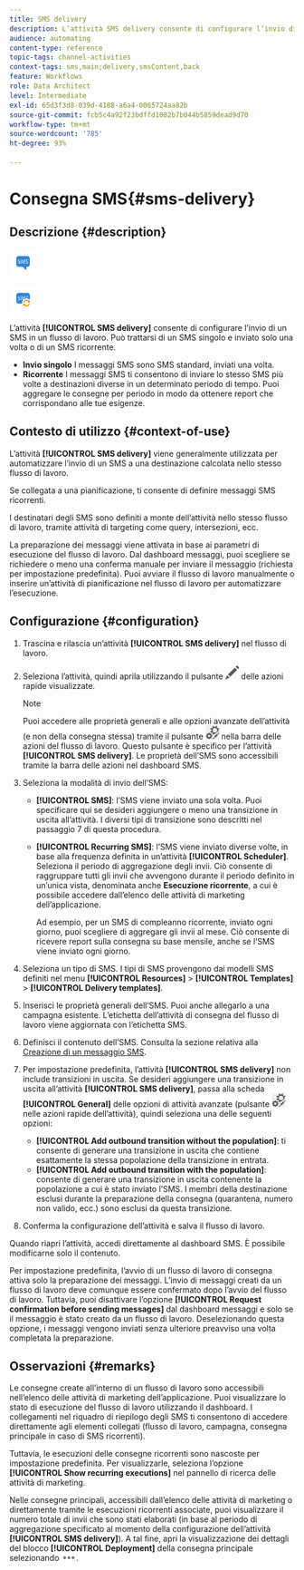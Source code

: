 ```yaml
---
title: SMS delivery
description: L’attività SMS delivery consente di configurare l’invio di un SMS singolo o ricorrente in un flusso di lavoro.
audience: automating
content-type: reference
topic-tags: channel-activities
context-tags: sms,main;delivery,smsContent,back
feature: Workflows
role: Data Architect
level: Intermediate
exl-id: 65d3f3d8-039d-4188-a6a4-0065724aa82b
source-git-commit: fcb5c4a92f23bdffd1082b7b044b5859dead9d70
workflow-type: tm+mt
source-wordcount: '785'
ht-degree: 93%

---
```


# Consegna SMS{#sms-delivery}

## Descrizione {#description}

![](assets/sms.png)

![](assets/recurrentsms.png)

L’attività **[!UICONTROL SMS delivery]** consente di configurare l’invio di un SMS in un flusso di lavoro. Può trattarsi di un SMS singolo e inviato solo una volta o di un SMS ricorrente.

* **Invio singolo** I messaggi SMS sono SMS standard, inviati una volta.
* **Ricorrente** I messaggi SMS ti consentono di inviare lo stesso SMS più volte a destinazioni diverse in un determinato periodo di tempo. Puoi aggregare le consegne per periodo in modo da ottenere report che corrispondano alle tue esigenze.

## Contesto di utilizzo {#context-of-use}

L’attività **[!UICONTROL SMS delivery]** viene generalmente utilizzata per automatizzare l’invio di un SMS a una destinazione calcolata nello stesso flusso di lavoro.

Se collegata a una pianificazione, ti consente di definire messaggi SMS ricorrenti.

I destinatari degli SMS sono definiti a monte dell’attività nello stesso flusso di lavoro, tramite attività di targeting come query, intersezioni, ecc.

La preparazione dei messaggi viene attivata in base ai parametri di esecuzione del flusso di lavoro. Dal dashboard messaggi, puoi scegliere se richiedere o meno una conferma manuale per inviare il messaggio (richiesta per impostazione predefinita). Puoi avviare il flusso di lavoro manualmente o inserire un’attività di pianificazione nel flusso di lavoro per automatizzare l’esecuzione.

## Configurazione {#configuration}

1. Trascina e rilascia un’attività **[!UICONTROL SMS delivery]** nel flusso di lavoro.
1. Seleziona l’attività, quindi aprila utilizzando il pulsante ![](assets/edit_darkgrey-24px.png) delle azioni rapide visualizzate.

   >[!NOTE]
   >
   >Puoi accedere alle proprietà generali e alle opzioni avanzate dell’attività (e non della consegna stessa) tramite il pulsante ![](assets/dlv_activity_params-24px.png) nella barra delle azioni del flusso di lavoro. Questo pulsante è specifico per l’attività **[!UICONTROL SMS delivery]**. Le proprietà dell’SMS sono accessibili tramite la barra delle azioni nel dashboard SMS.

1. Seleziona la modalità di invio dell’SMS:

   * **[!UICONTROL SMS]**: l’SMS viene inviato una sola volta. Puoi specificare qui se desideri aggiungere o meno una transizione in uscita all’attività. I diversi tipi di transizione sono descritti nel passaggio 7 di questa procedura.
   * **[!UICONTROL Recurring SMS]**: l’SMS viene inviato diverse volte, in base alla frequenza definita in un’attività **[!UICONTROL Scheduler]**. Seleziona il periodo di aggregazione degli invii. Ciò consente di raggruppare tutti gli invii che avvengono durante il periodo definito in un’unica vista, denominata anche **Esecuzione ricorrente**, a cui è possibile accedere dall’elenco delle attività di marketing dell’applicazione.

     Ad esempio, per un SMS di compleanno ricorrente, inviato ogni giorno, puoi scegliere di aggregare gli invii al mese. Ciò consente di ricevere report sulla consegna su base mensile, anche se l’SMS viene inviato ogni giorno.

1. Seleziona un tipo di SMS. I tipi di SMS provengono dai modelli SMS definiti nel menu **[!UICONTROL Resources]** > **[!UICONTROL Templates]** > **[!UICONTROL Delivery templates]**.
1. Inserisci le proprietà generali dell’SMS. Puoi anche allegarlo a una campagna esistente. L’etichetta dell’attività di consegna del flusso di lavoro viene aggiornata con l’etichetta SMS.
1. Definisci il contenuto dell’SMS. Consulta la sezione relativa alla [Creazione di un messaggio SMS](../../channels/using/creating-an-sms-message.md).
1. Per impostazione predefinita, l’attività **[!UICONTROL SMS delivery]** non include transizioni in uscita. Se desideri aggiungere una transizione in uscita all’attività **[!UICONTROL SMS delivery]**, passa alla scheda **[!UICONTROL General]** delle opzioni di attività avanzate (pulsante ![](assets/dlv_activity_params-24px.png) nelle azioni rapide dell’attività), quindi seleziona una delle seguenti opzioni:

   * **[!UICONTROL Add outbound transition without the population]**: ti consente di generare una transizione in uscita che contiene esattamente la stessa popolazione della transizione in entrata.
   * **[!UICONTROL Add outbound transition with the population]**: consente di generare una transizione in uscita contenente la popolazione a cui è stato inviato l’SMS. I membri della destinazione esclusi durante la preparazione della consegna (quarantena, numero non valido, ecc.) sono esclusi da questa transizione.

1. Conferma la configurazione dell’attività e salva il flusso di lavoro.

Quando riapri l’attività, accedi direttamente al dashboard SMS. È possibile modificarne solo il contenuto.

Per impostazione predefinita, l’avvio di un flusso di lavoro di consegna attiva solo la preparazione dei messaggi. L’invio di messaggi creati da un flusso di lavoro deve comunque essere confermato dopo l’avvio del flusso di lavoro. Tuttavia, puoi disattivare l’opzione **[!UICONTROL Request confirmation before sending messages]** dal dashboard messaggi e solo se il messaggio è stato creato da un flusso di lavoro. Deselezionando questa opzione, i messaggi vengono inviati senza ulteriore preavviso una volta completata la preparazione.

## Osservazioni {#remarks}

Le consegne create all’interno di un flusso di lavoro sono accessibili nell’elenco delle attività di marketing dell’applicazione. Puoi visualizzare lo stato di esecuzione del flusso di lavoro utilizzando il dashboard. I collegamenti nel riquadro di riepilogo degli SMS ti consentono di accedere direttamente agli elementi collegati (flusso di lavoro, campagna, consegna principale in caso di SMS ricorrenti).

Tuttavia, le esecuzioni delle consegne ricorrenti sono nascoste per impostazione predefinita. Per visualizzarle, seleziona l’opzione **[!UICONTROL Show recurring executions]** nel pannello di ricerca delle attività di marketing.

Nelle consegne principali, accessibili dall’elenco delle attività di marketing o direttamente tramite le esecuzioni ricorrenti associate, puoi visualizzare il numero totale di invii che sono stati elaborati (in base al periodo di aggregazione specificato al momento della configurazione dell’attività **[!UICONTROL SMS delivery]**). A tal fine, apri la visualizzazione dei dettagli del blocco **[!UICONTROL Deployment]** della consegna principale selezionando ![](assets/wkf_dlv_detail_button.png).
